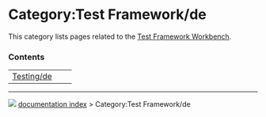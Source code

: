# Category:Test Framework/de
This category lists pages related to the [Test Framework Workbench](Testing/de.md).

### Contents

|     |     |     |
| --- | --- | --- |
| [Testing/de](Testing/de.md) |



---
![](images/Button_right.svg) [documentation index](../README.md) > Category:Test Framework/de

